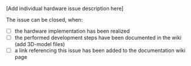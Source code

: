 [Add individual hardware issue description here]

The issue can be closed, when:

* [ ]  the hardware implementation has been realized
* [ ]  the performed development steps have been documented in the wiki (add 3D-model files)
* [ ]  a link referencing this issue has been added to the documentation wiki page